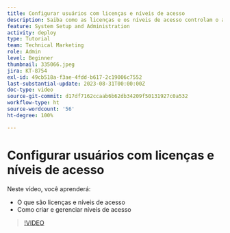 ```yaml
---
title: Configurar usuários com licenças e níveis de acesso
description: Saiba como as licenças e os níveis de acesso controlam o acesso que os usuários têm. Saiba como as funções de trabalho são usadas no sistema.
feature: System Setup and Administration
activity: deploy
type: Tutorial
team: Technical Marketing
role: Admin
level: Beginner
thumbnail: 335066.jpeg
jira: KT-8754
exl-id: 49cb518a-f3ae-4fdd-b617-2c19006c7552
last-substantial-update: 2023-08-31T00:00:00Z
doc-type: video
source-git-commit: d17df7162ccaab6b62db34209f50131927c0a532
workflow-type: ht
source-wordcount: '56'
ht-degree: 100%

---
```


# Configurar usuários com licenças e níveis de acesso

Neste vídeo, você aprenderá:

* O que são licenças e níveis de acesso
* Como criar e gerenciar níveis de acesso

>[!VIDEO](https://video.tv.adobe.com/v/335066/?quality=12&learn=on&enablevpops)
